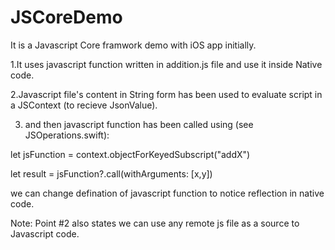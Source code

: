 # JSCoreDemo

It is a Javascript Core framwork demo with iOS app initially. 

1.It uses javascript function written in addition.js file and use it inside Native code.

2.Javascript file's content in String form has been used to evaluate script in a JSContext (to recieve JsonValue).

3. and then javascript function has been called using (see JSOperations.swift):

let jsFunction = context.objectForKeyedSubscript("addX")

let result = jsFunction?.call(withArguments: [x,y])

we can change defination of javascript function to notice reflection in native code.

Note: Point #2 also states we can use any remote js file as a source to Javascript code.
